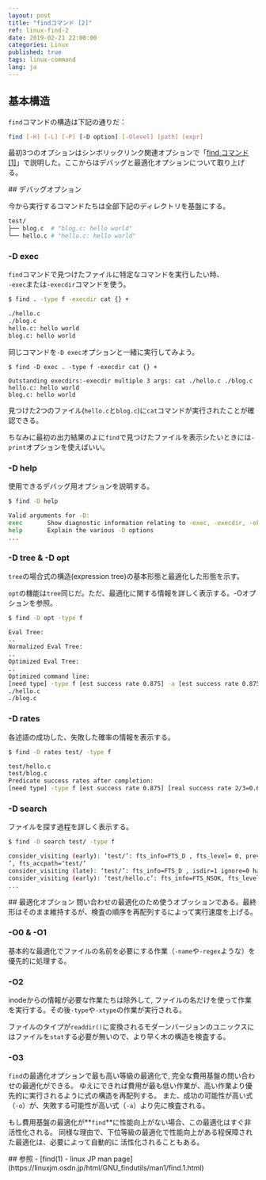 ```yaml
---
layout: post
title: "findコマンド [2]"
ref: linux-find-2
date: 2019-02-21 22:00:00
categories: Linux
published: true
tags: linux-command
lang: ja
---
```


## 基本構造

`find`コマンドの構造は下記の通りだ：

```bash
find [-H] [-L] [-P] [-D option] [-Olevel] [path] [expr]
```

最初3つのオプションはシンボリックリンク関連オプションで「[find コマンド \[1\]](../ja-linux-howto-find_command_symlink)」で説明した。ここからはデバッグと最適化オプションについて取り上げる。

<div class="divider"></div>
## デバッグオプション

今から実行するコマンドたちは全部下記のディレクトリを基盤にする。

```bash
test/
├── blog.c  # "blog.c: hello world"
└── hello.c # "hello.c: hello world"
```

### -D exec
`find`コマンドで見つけたファイルに特定なコマンドを実行したい時、<br />
`-exec`または`-execdir`コマンドを使う。

```bash
$ find . -type f -execdir cat {} +

./hello.c
./blog.c
hello.c: hello world
blog.c: hello world
```

同じコマンドを`-D exec`オプションと一緒に実行してみよう。

```
$ find -D exec . -type f -execdir cat {} +

Outstanding execdirs:-execdir multiple 3 args: cat ./hello.c ./blog.c 
hello.c: hello world
blog.c: hello world
```
 
見つけた2つのファイル(`hello.c`と`blog.c`)に`cat`コマンドが実行されたことが確認できる。

ちなみに最初の出力結果のよに`find`で見つけたファイルを表示シたいときには`-print`オプションを使えばいい。

### -D help
使用できるデバッグ用オプションを説明する。

```bash
$ find -D help

Valid arguments for -D:
exec       Show diagnostic information relating to -exec, -execdir, -ok and -okdir
help       Explain the various -D options
... 
```

### -D tree & -D opt
`tree`の場合式の構造(expression tree)の基本形態と最適化した形態を示す。

`opt`の機能は`tree`同じだ。ただ、最適化に関する情報を詳しく表示する。-Oオプションを参照。

```bash
$ find -D opt -type f

Eval Tree:
..
Normalized Eval Tree:
..
Optimized Eval Tree:
..
Optimized command line:
[need type] -type f [est success rate 0.875] -a [est success rate 0.875] -print [est success rate 1] 
./hello.c
./blog.c
```

### -D rates

各述語の成功した、失敗した確率の情報を表示する。

```bash
$ find -D rates test/ -type f

test/hello.c
test/blog.c
Predicate success rates after completion:
[need type] -type f [est success rate 0.875] [real success rate 2/3=0.6667] -a [est success rate 0.875] [real success rate 2/3=0.6667] -print [est success rate 1] [real success rate 2/2=1]   
```

### -D search 

ファイルを探す過程を詳しく表示する。

```bash
$ find -D search test/ -type f

consider_visiting (early): ‘test/’: fts_info=FTS_D , fts_level= 0, prev_depth=-2147483648 fts_path=‘test/
’, fts_accpath=‘test/’
consider_visiting (late): ‘test/’: fts_info=FTS_D , isdir=1 ignore=0 have_stat=1 have_type=1 
consider_visiting (early): ‘test/hello.c’: fts_info=FTS_NSOK, fts_level= 1, prev_depth=0 fts_path=‘test/hello.c’, fts_accpath=‘hello.c’
...
```

<div class="divider"></div>
## 最適化オプション
問い合わせの最適化のため使うオプッションである。最終形はそのまま維持するが、検査の順序を再配列するによって実行速度を上げる。
	
### -O0 & -O1
基本的な最適化でファイルの名前を必要にする作業（`-name`や`-regex`ような）を優先的に処理する。

### -O2
inodeからの情報が必要な作業たちは除外して, ファイルの名だけを使って作業を実行する。その後`-type`や`-xtype`の作業が実行される。

ファイルのタイプが`readdir()`に変換されるモダーンバージョンのユニックスにはファイルを`stat`する必要が無いので、より早く木の構造を検査する。

### -O3
`find`の最適化オプションで最も高い等級の最適化で, 完全な費用基盤の問い合わせの最適化ができる。
ゆえにできれば費用が最も低い作業が、高い作業より優先的に実行されるように式の構造を再配列する。 また、成功の可能性が高い式（`-o`）が、失敗する可能性が高い式（`-a`）より先に検査される。 

もし費用基盤の最適化が**`find`**に性能向上がない場合、この最適化はすぐ非活性化される。
同様な理由で、下位等級の最適化で性能向上がある程保障された最適化は、必要によって自動的に 活性化されることもある。

<div class="divider"></div>
## 参照 <a id="ref"></a>
- [find(1) - linux JP man page](https://linuxjm.osdn.jp/html/GNU_findutils/man1/find.1.html)
